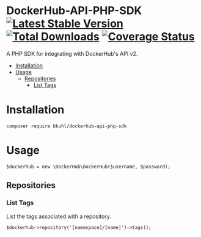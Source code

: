 # DockerHub-API-PHP-SDK [![Latest Stable Version](https://poser.pugx.org/bkuhl/dockerhub-api-php-sdk/v/stable.png)](https://packagist.org/packages/bkuhl/dockerhub-api-php-sdk) [![Total Downloads](https://poser.pugx.org/bkuhl/dockerhub-api-php-sdk/downloads.png)](https://packagist.org/packages/bkuhl/dockerhub-api-php-sdk) [![Coverage Status](https://coveralls.io/repos/github/bkuhl/dockerhub-api-php-sdk/badge.svg)](https://coveralls.io/github/bkuhl/dockerhub-api-php-sdk)

A PHP SDK for integrating with DockerHub's API v2.  

* [Installation](#installation)
* [Usage](#usage)
  * [Repositories](#repositories)
    * [List Tags](#list-tags)


<a name='installation'></a>

# Installation

```
composer require bkuhl/dockerhub-api-php-sdk
```

<a name='usage'></a>

# Usage

```
$dockerhub = new \DockerHub\DockerHub($username, $password);
```

<a name='repositories'></a>

## Repositories

<a name='list-tags'></a>

### List Tags

List the tags associated with a repository.

```
$dockerhub->repository('[namespace]/[name]')->tags();
```